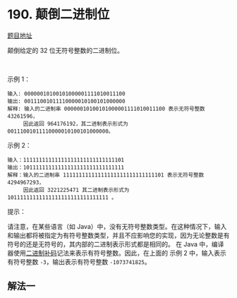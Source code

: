 # 190. 颠倒二进制位

[题目地址](https://leetcode-cn.com/problems/reverse-bits)

颠倒给定的 32 位无符号整数的二进制位。

 

示例 1：

```
输入: 00000010100101000001111010011100
输出: 00111001011110000010100101000000
解释: 输入的二进制串 00000010100101000001111010011100 表示无符号整数 43261596，
     因此返回 964176192，其二进制表示形式为 00111001011110000010100101000000。
```

示例 2：

```
输入：11111111111111111111111111111101
输出：10111111111111111111111111111111
解释：输入的二进制串 11111111111111111111111111111101 表示无符号整数 4294967293，
     因此返回 3221225471 其二进制表示形式为 10111111111111111111111111111111 。
```

提示：

请注意，在某些语言（如 Java）中，没有无符号整数类型。在这种情况下，输入和输出都将被指定为有符号整数类型，并且不应影响您的实现，因为无论整数是有符号的还是无符号的，其内部的二进制表示形式都是相同的。
在 Java 中，编译器使用[二进制补码](https://baike.baidu.com/item/补码/6854613?fromtitle=二进制补码&fromid=5295284)记法来表示有符号整数。因此，在上面的 示例 2 中，输入表示有符号整数 `-3`，输出表示有符号整数 `-1073741825`。


## 解法一

